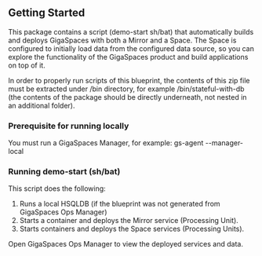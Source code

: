 ## Getting Started
This package contains a script (demo-start sh/bat) that automatically builds and deploys GigaSpaces with both a Mirror and a Space. The Space is configured to initially load data from the configured data source, so you can explore the functionality of the GigaSpaces product and build applications on top of it.
  
In order to properly run scripts of this blueprint, the contents of this zip file must be extracted under <GigaSpaces home>/bin directory, for example <GigaSpaces home>/bin/stateful-with-db (the contents of the package should be directly underneath, not nested in an additional folder).

### Prerequisite for running locally
You must run a GigaSpaces Manager, for example:
gs-agent --manager-local

### Running demo-start (sh/bat)
This script does the following:

1. Runs a local HSQLDB (if the blueprint was not generated from GigaSpaces Ops Manager)
2. Starts a container and deploys the Mirror service (Processing Unit).
3. Starts containers and deploys the Space services (Processing Units).

Open GigaSpaces Ops Manager to view the deployed services and data.